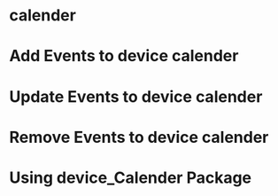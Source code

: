 # calender

# Add Events to device calender

# Update Events to device calender

# Remove Events to device calender

# Using device_Calender Package


